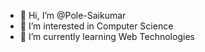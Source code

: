- 👋 Hi, I’m @Pole-Saikumar
- 👀 I’m interested in Computer Science
- 🌱 I’m currently learning Web Technologies

<!---
Pole-Saikumar/Pole-Saikumar is a ✨ special ✨ repository because its `README.md` (this file) appears on your GitHub profile.
You can click the Preview link to take a look at your changes.
--->
